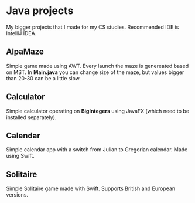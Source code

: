 # Java projects
My bigger projects that I made for my CS studies. Recommended IDE is IntelliJ IDEA.
## AlpaMaze
Simple game made using AWT. Every launch the maze is genereated based on MST. In **Main.java** you can change size of the maze, but values bigger than 20-30 can be a little slow.
## Calculator
Simple calculator operating on **BigIntegers** using JavaFX (which need to be installed separately).
## Calendar
Simple calendar app with a switch from Julian to Gregorian calendar. Made using Swift.
## Solitaire
Simple Solitaire game made with Swift. Supports British and European versions.
